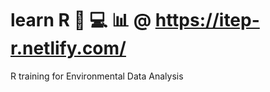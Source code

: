 # learn R :rocket: :computer: :bar_chart: @ https://itep-r.netlify.com/

R training for Environmental Data Analysis
